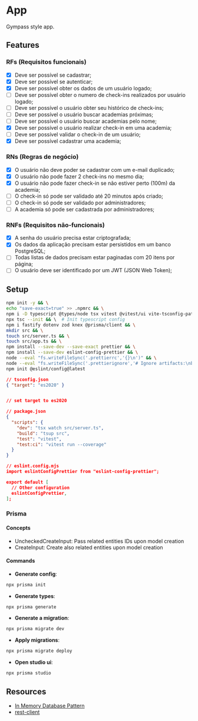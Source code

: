 # App

Gympass style app.

## Features

### RFs (Requisitos funcionais)

- [x] Deve ser possível se cadastrar;
- [x] Deve ser possível se autenticar;
- [x] Deve ser possível obter os dados de um usuário logado;
- [ ] Deve ser possível obter o numero de check-ins realizados por usuário logado;
- [ ] Deve ser possível o usuário obter seu histórico de check-ins;
- [ ] Deve ser possível o usuário buscar academias próximas;
- [ ] Deve ser possível o usuário buscar academias pelo nome;
- [x] Deve ser possível o usuário realizar check-in em uma academia;
- [ ] Deve ser possível validar o check-in de um usuário;
- [x] Deve ser possível cadastrar uma academia;

### RNs (Regras de negócio)

- [x] O usuário não deve poder se cadastrar com um e-mail duplicado;
- [x] O usuário não pode fazer 2 check-ins no mesmo dia;
- [x] O usuário não pode fazer check-in se não estiver perto (100m) da academia;
- [ ] O check-in só pode ser validado até 20 minutos após criado;
- [ ] O check-in só pode ser validado por administradores;
- [ ] A academia só pode ser cadastrada por administradores;

### RNFs (Requisitos não-funcionais)

- [x] A senha do usuário precisa estar criptografada;
- [x] Os dados da aplicação precisam estar persistidos em um banco PostgreSQL;
- [ ] Todas listas de dados precisam estar paginadas com 20 itens por página;
- [ ] O usuário deve ser identificado por um JWT (JSON Web Token);

## Setup

```sh
npm init -y && \
echo "save-exact=true" >> .npmrc && \
npm i -D typescript @types/node tsx vitest @vitest/ui vite-tsconfig-paths @vitest/coverage-v8 supertest @types/supertest tsup prisma && \
npx tsc --init && \  # Init typescript config
npm i fastify dotenv zod knex @prisma/client && \
mkdir src && \
touch src/server.ts && \
touch src/app.ts && \
npm install --save-dev --save-exact prettier && \
npm install --save-dev eslint-config-prettier && \
node --eval "fs.writeFileSync('.prettierrc','{}\n')" && \
node --eval "fs.writeFileSync('.prettierignore','# Ignore artifacts:\nbuild\ncoverage\n')" && \
npm init @eslint/config@latest
```

```json
// tsconfig.json
{ "target": "es2020" }


// set target to es2020
```

```json
// package.json
{
  "scripts": {
    "dev": "tsx watch src/server.ts",
    "build": "tsup src",
    "test": "vitest",
    "test:ci": "vitest run --coverage"
  }
}
```

```json
// eslint.config.mjs
import eslintConfigPrettier from "eslint-config-prettier";

export default [
  // Other configuration
  eslintConfigPrettier,
];
```

### Prisma

#### Concepts

- <ModelName>UncheckedCreateInput: Pass related entities IDs upon model creation
- <ModelName>CreateInput: Create also related entities upon model creation

#### Commands

- **Generate config**:

```sh
npx prisma init
```

- **Generate types**:

```sh
npx prisma generate
```

- **Generate a migration**:

```sh
npx prisma migrate dev
```

- **Apply migrations**:

```sh
npx prisma migrate deploy
```

- **Open studio ui**:

```sh
npx prisma studio
```

## Resources

- [In Memory Database Pattern](https://martinfowler.com/bliki/InMemoryTestDatabase.html)
- [rest-client](https://renatogroffe.medium.com/dicas-de-visual-studio-code-testando-apis-rest-via-scripts-pt-14-7d52c7b4b8af)
